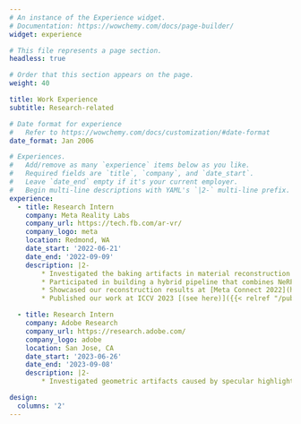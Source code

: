 ```yaml
---
# An instance of the Experience widget.
# Documentation: https://wowchemy.com/docs/page-builder/
widget: experience

# This file represents a page section.
headless: true

# Order that this section appears on the page.
weight: 40

title: Work Experience
subtitle: Research-related

# Date format for experience
#   Refer to https://wowchemy.com/docs/customization/#date-format
date_format: Jan 2006

# Experiences.
#   Add/remove as many `experience` items below as you like.
#   Required fields are `title`, `company`, and `date_start`.
#   Leave `date_end` empty if it's your current employer.
#   Begin multi-line descriptions with YAML's `|2-` multi-line prefix.
experience:
  - title: Research Intern
    company: Meta Reality Labs
    company_url: https://tech.fb.com/ar-vr/
    company_logo: meta
    location: Redmond, WA
    date_start: '2022-06-21'
    date_end: '2022-09-09'
    description: |2-
        * Investigated the baking artifacts in material reconstruction with inverse rendering and proposed a method to mitigate them.
        * Participated in building a hybrid pipeline that combines NeRF and physics-based differentiable rendering to do high quality 3D reconstruction. 
        * Showcased our reconstruction results at [Meta Connect 2022](https://www.facebook.com/RealityLabs/videos/3281891035412216/) (starting at 1:13:20).
        * Published our work at ICCV 2023 [(see here)]({{< relref "/publication/sun-2023-iccv" >}}).

  - title: Research Intern
    company: Adobe Research
    company_url: https://research.adobe.com/
    company_logo: adobe
    location: San Jose, CA
    date_start: '2023-06-26'
    date_end: '2023-09-08'
    description: |2-
        * Investigated geometric artifacts caused by specular highlights in 3D reconstruction and made promising progress. 

design:
  columns: '2'
---
```

